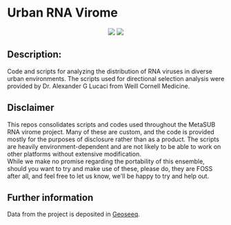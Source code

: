 # Urban RNA Virome
<p align="center">   
<a href="https://github.com/UriNeri/RVMT"><img src="https://img.shields.io/badge/version-0.0.1-blue"></a>
<a href="./LICENSE"><img src="https://img.shields.io/badge/license-MIT-blue.svg"></a>
</p> 

## Description:   
Code and scripts for analyzing the distribution of RNA viruses in diverse urban environments. The scripts used for directional selection analysis were provided by Dr. Alexander G Lucaci from Weill Cornell Medicine.   

Disclaimer  
---------------------------
This repos consolidates scripts and codes used throughout the MetaSUB RNA virome project. Many of these are custom, and the code is provided mostly for the purposes of disclosure rather than as a product. The scripts are heavily environment-dependent and are not likely to be able to work on other platforms without extensive modification.  
While we make no promise regarding the portability of this ensemble, should you want to try and make use of these, please do, they are FOSS after all, and feel free to let us know, we'll be happy to try and help out.

Further information
---------------------------
Data from the project is deposited in [Geoseeq]([https://doi.org/10.5281/zenodo.7368133](https://portal.geoseeq.com/)).  
